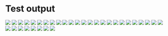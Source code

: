 # Test output
![](Zero01_line+arc_right27.png)
![](Zero01_practical_case_A.png)
![](Zero01_practical_case_B.png)
![](Zero01_practical_case_C.png)
![](Zero01_practical_case_D.png)
![](Zero02_arc_right27+line.png)
![](Zero03_two_arcs_left32+right59.png)
![](Zero04_two_arcs_right74+left48.png)
![](Zero05_two_arcs_left85+right203.png)
![](One01_colinear.png)
![](One02_colinear.png)
![](One03_too_small_radius,x=2.png)
![](One03_too_small_radius,x=26.png)
![](One03_too_small_radius,x=29.png)
![](One03_too_small_radius,x=6.png)
![](One04_normal_config,rotated_ref.png)
![](One04_normal_config.png)
![](One05_normal_config,min_radius=4,left.png)
![](One05_normal_config,min_radius=4,right.png)
![](One06_high.png)
![](One07_high_top.png)
![](One08_too_high.png)
![](One09_too_high_right.png)
![](One10_too_high_left.png)
![](One11_below.png)
![](One99_practical_case_A.png)
![](Two01_simple,rotated_both.png)
![](Two01_simple,rotated_ref1.png)
![](Two01_simple.png)
![](Two02_left_to_close.png)
![](Two03_left_little_out.png)
![](Two04_big_rotation_angle.png)
![](Three01_simple.png)

